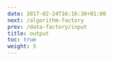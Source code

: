 ```yaml
---
date: 2017-02-24T16:16:30+01:00
next: /algorithm-factory
prev: /data-factory/input
title: output
toc: true
weight: 5
---
```

